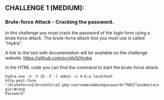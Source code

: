 <h2>CHALLENGE 1 (MEDIUM):</h2>
<h3>Brute-force Attack - Cracking the password.</h3>

In this challenge you must crack the password of the login form using a brute force attack. The brute-force attack tool you must use is called "Hydra".

A link to the tool with documentation will be available on the challenge website.
https://github.com/scrolls5/Hydra

In the HTML code you can find the command to start the brute-force attack.

<code>hydra.exe -V -t 25 -f -l admin -x 4:6:a localhost http-post-form "/bruteforce2/bruteforce2.php:username=admin&password=^PASS^&submit=Login:Wrong Password"</code>
